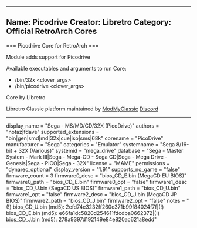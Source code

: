 -----------------------
Name: Picodrive
Creator: Libretro
Category: Official RetroArch Cores
-----------------------

=== Picodrive Core for RetroArch ===

Module adds support for Picodrive

Available executables and arguments to run Core:
- /bin/32x <rom> <clover_args>
- /bin/picodrive <rom> <clover_args>

Core by Libretro

Libretro Classic platform maintained by [ModMyClassic](https://modmyclassic.com) [Discord](https://discordapp.com/invite/8gygsrw)

-----------------------

display_name = "Sega - MS/MD/CD/32X (PicoDrive)"
authors = "notaz|fdave"
supported_extensions = "bin|gen|smd|md|32x|cue|iso|sms|68k"
corename = "PicoDrive"
manufacturer = "Sega"
categories = "Emulator"
systemname = "Sega 8/16-bit + 32X (Various)"
systemid = "mega_drive"
database = "Sega - Master System - Mark III|Sega - Mega-CD - Sega CD|Sega - Mega Drive - Genesis|Sega - PICO|Sega - 32X"
license = "MAME"
permissions = "dynarec_optional"
display_version = "1.91"
supports_no_game = "false"
firmware_count = 3
firmware0_desc = "bios_CD_E.bin (MegaCD EU BIOS)"
firmware0_path = "bios_CD_E.bin"
firmware0_opt = "false"
firmware1_desc = "bios_CD_U.bin (SegaCD US BIOS)"
firmware1_path = "bios_CD_U.bin"
firmware1_opt = "false"
firmware2_desc = "bios_CD_J.bin (MegaCD JP BIOS)"
firmware2_path = "bios_CD_J.bin"
firmware2_opt = "false"
notes = "(!) bios_CD_U.bin (md5): 2efd74e3232ff260e371b99f84024f7f|(!) bios_CD_E.bin (md5): e66fa1dc5820d254611fdcdba0662372|(!) bios_CD_J.bin (md5): 278a9397d192149e84e820ac621a8edd"
